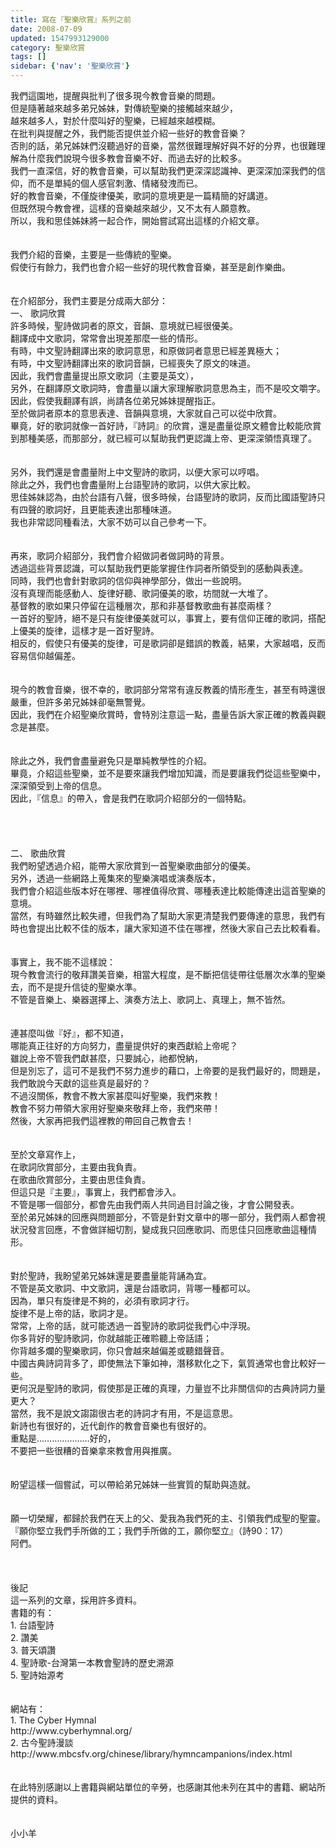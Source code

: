 ```yaml
---
title: 寫在『聖樂欣賞』系列之前
date: 2008-07-09
updated: 1547993129000
category: 聖樂欣賞
tags: []
sidebar: {'nav': '聖樂欣賞'}
---
```


<p>我們這園地，提醒與批判了很多現今教會音樂的問題。<br/>但是隨著越來越多弟兄姊妹，對傳統聖樂的接觸越來越少，<br/>越來越多人，對於什麼叫好的聖樂，已經越來越模糊。<br/><!--more-->在批判與提醒之外，我們能否提供並介紹一些好的教會音樂？<br/>否則的話，弟兄姊妹們沒聽過好的音樂，當然很難理解好與不好的分界，也很難理解為什麼我們說現今很多教會音樂不好、而過去好的比較多。<br/>我們一直深信，好的教會音樂，可以幫助我們更深深認識神、更深深加深我們的信仰，而不是單純的個人感官刺激、情緒發洩而已。<br/>好的教會音樂，不僅旋律優美，歌詞的意境更是一篇精簡的好講道。<br/>但既然現今教會裡，這樣的音樂越來越少，又不太有人願意教。<br/>所以，我和思佳姊妹將一起合作，開始嘗試寫出這樣的介紹文章。<br/><br/><br/>我們介紹的音樂，主要是一些傳統的聖樂。<br/>假使行有餘力，我們也會介紹一些好的現代教會音樂，甚至是創作樂曲。<br/><br/><br/>在介紹部分，我們主要是分成兩大部分：<br/>一、	歌詞欣賞<br/>許多時候，聖詩做詞者的原文，音韻、意境就已經很優美。<br/>翻譯成中文歌詞，常常會出現差那麼一些的情形。<br/>有時，中文聖詩翻譯出來的歌詞意思，和原做詞者意思已經差異極大；<br/>有時，中文聖詩翻譯出來的歌詞音韻，已經喪失了原文的味道。<br/>因此，我們會盡量提出原文歌詞（主要是英文），<br/>另外，在翻譯原文歌詞時，會盡量以讓大家理解歌詞意思為主，而不是咬文嚼字。<br/>因此，假使我翻譯有誤，尚請各位弟兄姊妹提醒指正。<br/>至於做詞者原本的意思表達、音韻與意境，大家就自己可以從中欣賞。<br/>畢竟，好的歌詞就像一首好詩，『詩詞』的欣賞，還是盡量從原文體會比較能欣賞到那種美感，而那部分，就已經可以幫助我們更認識上帝、更深深領悟真理了。<br/><br/><br/>另外，我們還是會盡量附上中文聖詩的歌詞，以便大家可以哼唱。<br/>除此之外，我們也會盡量附上台語聖詩的歌詞，以供大家比較。<br/>思佳姊妹認為，由於台語有八聲，很多時候，台語聖詩的歌詞，反而比國語聖詩只有四聲的歌詞好，且更能表達出那種味道。<br/>我也非常認同種看法，大家不妨可以自己參考一下。<br/><br/><br/>再來，歌詞介紹部分，我們會介紹做詞者做詞時的背景。<br/>透過這些背景認識，可以幫助我們更能掌握住作詞者所領受到的感動與表達。<br/>同時，我們也會針對歌詞的信仰與神學部分，做出一些說明。<br/>沒有真理而能感動人、旋律好聽、歌詞優美的歌，坊間就一大堆了。<br/>基督教的歌如果只停留在這種層次，那和非基督教歌曲有甚麼兩樣？<br/>一首好的聖詩，絕不是只有旋律優美就可以，事實上，要有信仰正確的歌詞，搭配上優美的旋律，這樣才是一首好聖詩。<br/>相反的，假使只有優美的旋律，可是歌詞卻是錯誤的教義，結果，大家越唱，反而容易信仰越偏差。<br/><br/><br/>現今的教會音樂，很不幸的，歌詞部分常常有違反教義的情形產生，甚至有時還很嚴重，但許多弟兄姊妹卻毫無警覺。<br/>因此，我們在介紹聖樂欣賞時，會特別注意這一點，盡量告訴大家正確的教義與觀念是甚麼。<br/><br/><br/>除此之外，我們會盡量避免只是單純教學性的介紹。<br/>畢竟，介紹這些聖樂，並不是要來讓我們增加知識，而是要讓我們從這些聖樂中，深深領受到上帝的信息。<br/>因此，『信息』的帶入，會是我們在歌詞介紹部分的一個特點。<br/><br/><br/><br/><br/>二、	歌曲欣賞<br/>我們盼望透過介紹，能帶大家欣賞到一首聖樂歌曲部分的優美。<br/>另外，透過一些網路上蒐集來的聖樂演唱或演奏版本，<br/>我們會介紹這些版本好在哪裡、哪裡值得欣賞、哪種表達比較能傳達出這首聖樂的意境。<br/>當然，有時雖然比較失禮，但我們為了幫助大家更清楚我們要傳達的意思，我們有時也會提出比較不佳的版本，讓大家知道不佳在哪裡，然後大家自己去比較看看。<br/><br/><br/>事實上，我不能不這樣說：<br/>現今教會流行的敬拜讚美音樂，相當大程度，是不斷把信徒帶往低層次水準的聖樂去，而不是提升信徒的聖樂水準。<br/>不管是音樂上、樂器選擇上、演奏方法上、歌詞上、真理上，無不皆然。<br/><br/><br/>連甚麼叫做『好』，都不知道，<br/>哪能真正往好的方向努力，盡量提供好的東西獻給上帝呢？<br/>雖說上帝不管我們獻甚麼，只要誠心，祂都悅納，<br/>但是別忘了，這可不是我們不努力進步的藉口，上帝要的是我們最好的，問題是，我們敢說今天獻的這些真是最好的？<br/>不過沒關係，教會不教大家甚麼叫好聖樂，我們來教！<br/>教會不努力帶領大家用好聖樂來敬拜上帝，我們來帶！<br/>然後，大家再把我們這裡教的帶回自己教會去！<br/><br/><br/>至於文章寫作上，<br/>在歌詞欣賞部分，主要由我負責。<br/>在歌曲欣賞部分，主要由思佳負責。<br/>但這只是『主要』，事實上，我們都會涉入。<br/>不管是哪一個部分，都會先由我們兩人共同過目討論之後，才會公開發表。<br/>至於弟兄姊妹的回應與問題部分，不管是針對文章中的哪一部分，我們兩人都會視狀況發言回應，不會做詳細切割，變成我只回應歌詞、而思佳只回應歌曲這種情形。<br/><br/><br/>對於聖詩，我盼望弟兄姊妹還是要盡量能背誦為宜。<br/>不管是英文歌詞、中文歌詞，還是台語歌詞，背哪一種都可以。<br/>因為，單只有旋律是不夠的，必須有歌詞才行。<br/>旋律不是上帝的話，歌詞才是。<br/>常常，上帝的話，就可能透過一首聖詩的歌詞從我們心中浮現。<br/>你多背好的聖詩歌詞，你就越能正確聆聽上帝話語；<br/>你背越多爛的聖樂歌詞，你只會越來越偏差或聽錯聲音。<br/>中國古典詩詞背多了，即使無法下筆如神，潛移默化之下，氣質通常也會比較好一些。<br/>更何況是聖詩的歌詞，假使那是正確的真理，力量豈不比非關信仰的古典詩詞力量更大？<br/>當然，我不是說文謅謅很古老的詩詞才有用，不是這意思。<br/>新詩也有很好的，近代創作的教會音樂也有很好的。<br/>重點是…………………好的，<br/>不要把一些很糟的音樂拿來教會用與推廣。<br/><br/><br/>盼望這樣一個嘗試，可以帶給弟兄姊妹一些實質的幫助與造就。<br/><br/><br/>願一切榮耀，都歸於我們在天上的父、愛我為我們死的主、引領我們成聖的聖靈。<br/>『願你堅立我們手所做的工；我們手所做的工，願你堅立』（詩90：17）<br/>阿們。<br/><br/><br/><br/>後記<br/>這一系列的文章，採用許多資料。<br/>書籍的有：<br/>1.	台語聖詩<br/>2.	讚美<br/>3.	普天頌讚<br/>4.	聖詩歌-台灣第一本教會聖詩的歷史溯源<br/>5.	聖詩始源考<br/><br/><br/>網站有：<br/>1.	The Cyber Hymnal<br/>http://www.cyberhymnal.org/<br/>2.	古今聖詩漫談<br/>http://www.mbcsfv.org/chinese/library/hymncampanions/index.html<br/><br/><br/>在此特別感謝以上書籍與網站單位的辛勞，也感謝其他未列在其中的書籍、網站所提供的資料。<br/><br/><br/>小小羊</p>